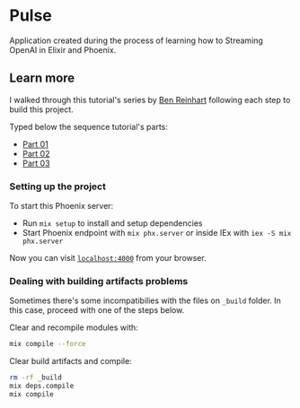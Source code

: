 # Pulse

Application created during the process of learning how to Streaming OpenAI in Elixir and Phoenix.


## Learn more
I walked through this tutorial's series by [Ben Reinhart](https://benreinhart.com/blog/openai-streaming-elixir-phoenix/) following each step to build this project.


Typed below the sequence tutorial's parts:

- [Part 01](url)
- [Part 02](url)
- [Part 03](url)

### Setting up the project
To start this Phoenix server:

  * Run `mix setup` to install and setup dependencies
  * Start Phoenix endpoint with `mix phx.server` or inside IEx with `iex -S mix phx.server`

Now you can visit [`localhost:4000`](http://localhost:4000) from your browser.


### Dealing with building artifacts problems

Sometimes there's some incompatibilies with the files on `_build` folder. In this case, proceed with one of the steps below.

Clear and recompile modules with:

```bash
mix compile --force
```

Clear build artifacts and compile:

```bash
rm -rf _build
mix deps.compile
mix compile
```
